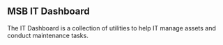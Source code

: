 ## MSB IT Dashboard

The IT Dashboard is a collection of utilities to help IT manage assets and conduct maintenance tasks.